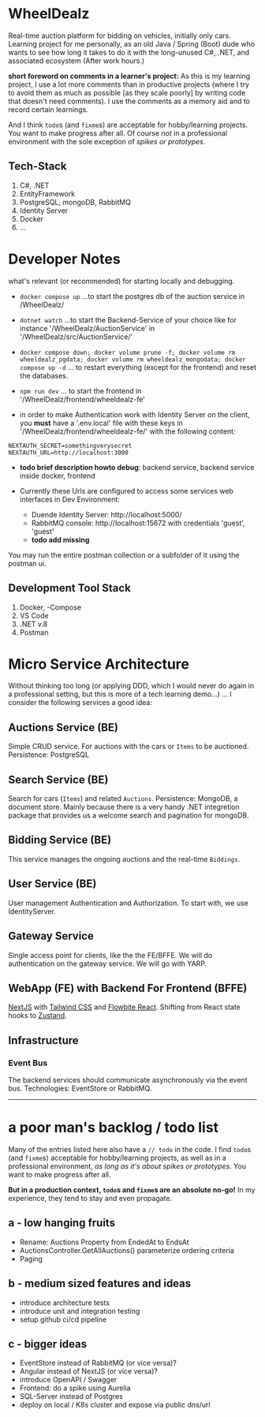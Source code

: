 # WheelDealz
Real-time auction platform for bidding on vehicles, initially only cars. 
Learning project for me personally, as an old Java / Spring (Boot) dude who wants to see 
how long it takes to do it with the long-unused C#, .NET, and associated ecosystem 
(After work hours.)

**short foreword on comments in a learner's project:**
As this is my learning project, I use a lot more comments than in productive projects (where I try to avoid them as much as possible [as they scale poorly] by writing code that doesn't need comments). I use the comments as a memory aid and to record certain learnings.

And I think `todo`s (and `fixme`s) are acceptable for hobby/learning projects. You want to make progress after all.
Of course _not_ in a professional environment with the sole exception of _spikes or prototypes_.


## Tech-Stack
1. C#, .NET
1. EntityFramework
1. PostgreSQL, mongoDB, RabbitMQ
1. Identity Server
1. Docker
1. ...

# Developer Notes
what's relevant (or recommended) for starting locally and debugging.

- `docker compose up`  ...to start the postgres db of the auction service in /WheelDealz/

- `dotnet watch`  ...to start the Backend-Service of your choice like for instance '/WheelDealz/AuctionService' in '/WheelDealz/src/AuctionService/'

- `docker compose down; docker volume prune -f; docker volume rm wheeldealz_pgdata; docker volume rm wheeldealz_mongodata; docker compose up -d`
... to restart everything (except for the frontend) and reset the databases.

- `npm run dev` ... to start the frontend in '/WheelDealz/frontend/wheeldealz-fe'

- in order to make Authentication work with Identity Server on the client, you **must** have a '.env.local' file with these keys in '/WheelDealz/frontend/wheeldealz-fe/' with the following content:
```properties
NEXTAUTH_SECRET=somethingverysecret
NEXTAUTH_URL=http://localhost:3000
```

- **todo brief description howto debug**: backend service, backend service inside docker, frontend

- Currently these Urls are configured to access some services web interfaces in Dev Environment:
    - Duende Identity Server: http://localhost:5000/
    - RabbitMQ console: http://localhost:15672 with credentials 'guest', 'guest'
    - **todo add missing**


You may run the entire postman collection or a subfolder of it using the postman ui.

## Development Tool Stack
1. Docker, -Compose
1. VS Code
1. .NET v.8
1. Postman





# Micro Service Architecture
Without thinking too long (or applying DDD, which I would never 
do again in a professional setting, but this is more of a tech learning demo...)
... I consider the following services a good idea:

## Auctions Service (BE)
Simple CRUD service. For auctions with the cars or `Items` to be auctioned.
Persistence: PostgreSQL

## Search Service (BE)
Search for cars (`Items`) and related `Auctions`.
Persistence: MongoDB, a document store. Mainly because there is a very handy 
.NET integretion package that provides us a welcome search and pagination for mongoDB.

## Bidding Service (BE)
This service manages the ongoing auctions and the real-time `Biddings`.

## User Service (BE)
User management Authentication and Authorization. To start with, we use IdentityServer.

## Gateway Service 
Single access point for clients, like the the FE/BFFE. We will do authentication on the gateway service. We will go with YARP.

## WebApp (FE) with Backend For Frontend (BFFE)
[NextJS](https://nextjs.org/docs) with [Tailwind CSS](https://tailwindcss.com/docs/utility-first) and [Flowbite React](https://www.flowbite-react.com/docs/getting-started/introduction). Shifting from React state hooks to [Zustand](https://zustand-demo.pmnd.rs/).

## Infrastructure

### Event Bus
The backend services should communicate asynchronously via the event bus.
Technologies: EventStore or RabbitMQ.

---

# a poor man's backlog / todo list
Many of the entries listed here also have a `// todo` in the code.
I find `todo`s (and `fixme`s) acceptable for hobby/learning projects, 
as well as in a professional environment, 
_as long as it's about spikes or prototypes_.
You want to make progress after all.

**But in a production context, `todo`s and `fixme`s are an absolute no-go!**
In my experience, they tend to stay and even propagate.


## a - low hanging fruits
- Rename: Auctions Property from EndedAt to EndsAt
- AuctionsController.GetAllAuctions() parameterize ordering criteria
- Paging

## b - medium sized features and ideas
- introduce architecture tests 
- introduce unit and integration testing
- setup github ci/cd pipeline

## c - bigger ideas
- EventStore instead of RabbitMQ (or vice versa)?
- Angular instead of NextJS (or vice versa)?
- introduce OpenAPI / Swagger
- Frontend: do a spike using Aurelia
- SQL-Server instead of Postgres
- deploy on local / K8s cluster and expose via public dns/url


